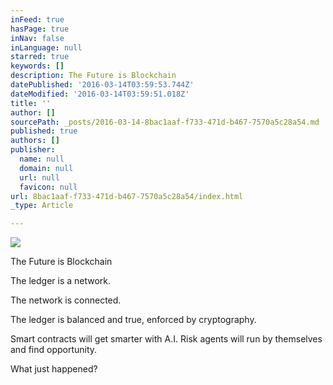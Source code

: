 ```yaml
---
inFeed: true
hasPage: true
inNav: false
inLanguage: null
starred: true
keywords: []
description: The Future is Blockchain
datePublished: '2016-03-14T03:59:53.744Z'
dateModified: '2016-03-14T03:59:51.018Z'
title: ''
author: []
sourcePath: _posts/2016-03-14-8bac1aaf-f733-471d-b467-7570a5c28a54.md
published: true
authors: []
publisher:
  name: null
  domain: null
  url: null
  favicon: null
url: 8bac1aaf-f733-471d-b467-7570a5c28a54/index.html
_type: Article

---
```

![](https://the-grid-user-content.s3-us-west-2.amazonaws.com/71c3a2bb-d01d-4e95-b31f-ba63271c64ee.png)

The Future is Blockchain

The ledger is a network.

The network is connected.

The ledger is balanced and true, enforced by cryptography.

Smart contracts will get smarter with A.I.  Risk agents will run by themselves  and find opportunity. 

What just happened?